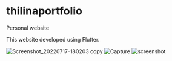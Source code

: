 # thilinaportfolio
Personal website

This website developed using Flutter.


![Screenshot_20220717-180203 copy](https://user-images.githubusercontent.com/25680169/179398724-511caac0-bc1c-4833-a232-f2effe5c062d.png)
![Capture](https://user-images.githubusercontent.com/25680169/179398730-b6cf3c1f-1de0-4764-9b97-e406b23583e9.PNG)
![screenshot](https://user-images.githubusercontent.com/25680169/179398733-dcc07ff1-7b38-4f68-b2f3-064ca64e2dd4.png)
